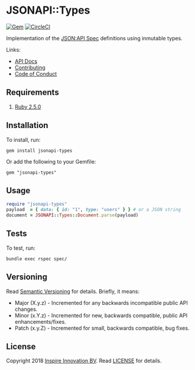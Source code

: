 # JSONAPI::Types

[![Gem](https://img.shields.io/gem/v/jsonapi-types.svg?style=flat)](http://rubygems.org/gems/jsonapi-types)
[![CircleCI](https://img.shields.io/circleci/project/github/InspireNL/jsonapi-types.svg)](https://circleci.com/gh/InspireNL/jsonapi-types)

Implementation of the [JSON:API Spec](http://jsonapi.org) definitions using inmutable types.

Links:

  - [API Docs](https://www.rubydoc.info/gems/jsonapi-types)
  - [Contributing](https://github.com/InspireNL/jsonapi-types/blob/master/CONTRIBUTING.md)
  - [Code of Conduct](https://github.com/InspireNL/jsonapi-types/blob/master/CODE_OF_CONDUCT.md)

## Requirements

1. [Ruby 2.5.0](https://www.ruby-lang.org)

## Installation

To install, run:

```
gem install jsonapi-types
```

Or add the following to your Gemfile:

```
gem "jsonapi-types"
```

## Usage

```ruby
require "jsonapi-types"
payload  = { data: { id: "1", type: "users" } } # or a JSON string
document = JSONAPI::Types::Document.parse(payload)
```

## Tests

To test, run:

```
bundle exec rspec spec/
```

## Versioning

Read [Semantic Versioning](https://semver.org) for details. Briefly, it means:

- Major (X.y.z) - Incremented for any backwards incompatible public API changes.
- Minor (x.Y.z) - Incremented for new, backwards compatible, public API enhancements/fixes.
- Patch (x.y.Z) - Incremented for small, backwards compatible, bug fixes.

## License

Copyright 2018 [Inspire Innovation BV](https://inspire.nl).
Read [LICENSE](LICENSE.md) for details.
